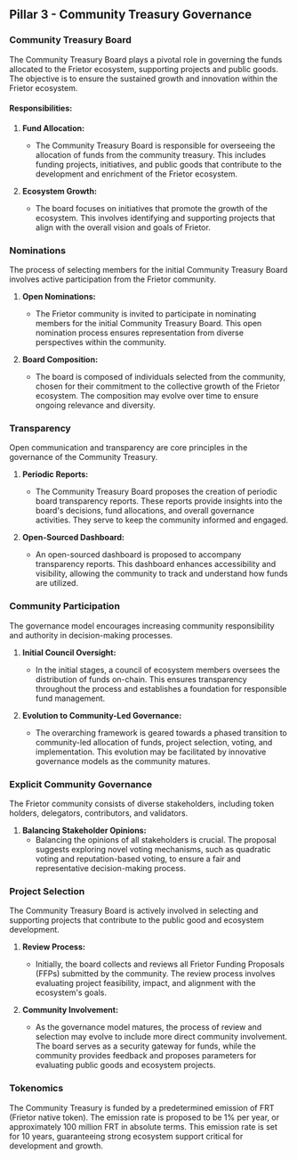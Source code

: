 ## **Pillar 3 - Community Treasury Governance**

### **Community Treasury Board**

The Community Treasury Board plays a pivotal role in governing the funds allocated to the Frietor ecosystem, supporting projects and public goods. The objective is to ensure the sustained growth and innovation within the Frietor ecosystem.

#### **Responsibilities:**
1. **Fund Allocation:**
   - The Community Treasury Board is responsible for overseeing the allocation of funds from the community treasury. This includes funding projects, initiatives, and public goods that contribute to the development and enrichment of the Frietor ecosystem.

2. **Ecosystem Growth:**
   - The board focuses on initiatives that promote the growth of the ecosystem. This involves identifying and supporting projects that align with the overall vision and goals of Frietor.

### **Nominations**

The process of selecting members for the initial Community Treasury Board involves active participation from the Frietor community.

1. **Open Nominations:**
   - The Frietor community is invited to participate in nominating members for the initial Community Treasury Board. This open nomination process ensures representation from diverse perspectives within the community.

2. **Board Composition:**
   - The board is composed of individuals selected from the community, chosen for their commitment to the collective growth of the Frietor ecosystem. The composition may evolve over time to ensure ongoing relevance and diversity.

### **Transparency**

Open communication and transparency are core principles in the governance of the Community Treasury.

1. **Periodic Reports:**
   - The Community Treasury Board proposes the creation of periodic board transparency reports. These reports provide insights into the board's decisions, fund allocations, and overall governance activities. They serve to keep the community informed and engaged.

2. **Open-Sourced Dashboard:**
   - An open-sourced dashboard is proposed to accompany transparency reports. This dashboard enhances accessibility and visibility, allowing the community to track and understand how funds are utilized.

### **Community Participation**

The governance model encourages increasing community responsibility and authority in decision-making processes.

1. **Initial Council Oversight:**
   - In the initial stages, a council of ecosystem members oversees the distribution of funds on-chain. This ensures transparency throughout the process and establishes a foundation for responsible fund management.

2. **Evolution to Community-Led Governance:**
   - The overarching framework is geared towards a phased transition to community-led allocation of funds, project selection, voting, and implementation. This evolution may be facilitated by innovative governance models as the community matures.

### **Explicit Community Governance**

The Frietor community consists of diverse stakeholders, including token holders, delegators, contributors, and validators.

1. **Balancing Stakeholder Opinions:**
   - Balancing the opinions of all stakeholders is crucial. The proposal suggests exploring novel voting mechanisms, such as quadratic voting and reputation-based voting, to ensure a fair and representative decision-making process.

### **Project Selection**

The Community Treasury Board is actively involved in selecting and supporting projects that contribute to the public good and ecosystem development.

1. **Review Process:**
   - Initially, the board collects and reviews all Frietor Funding Proposals (FFPs) submitted by the community. The review process involves evaluating project feasibility, impact, and alignment with the ecosystem's goals.

2. **Community Involvement:**
   - As the governance model matures, the process of review and selection may evolve to include more direct community involvement. The board serves as a security gateway for funds, while the community provides feedback and proposes parameters for evaluating public goods and ecosystem projects.

### **Tokenomics**

The Community Treasury is funded by a predetermined emission of FRT (Frietor native token). The emission rate is proposed to be 1% per year, or approximately 100 million FRT in absolute terms. This emission rate is set for 10 years, guaranteeing strong ecosystem support critical for development and growth.